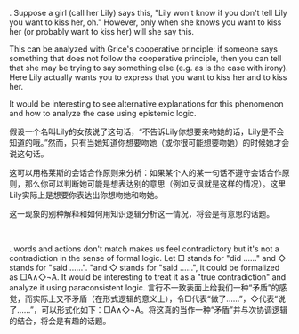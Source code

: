 . Suppose a girl (call her Lily) says this, "Lily won't know if you don't tell Lily you want to kiss her, oh." However, only when she knows you want to kiss her (or probably want to kiss her) will she say this. 

This can be analyzed with Grice's cooperative principle: if someone says something that does not follow the cooperative principle, then you can tell that she may be trying to say something else (e.g. as is the case with irony). Here Lily actually wants you to express that you want to kiss her and to kiss her.

It would be interesting to see alternative explanations for this phenomenon and how to analyze the case using epistemic logic.

假设一个名叫Lily的女孩说了这句话，“不告诉Lily你想要亲吻她的话，Lily是不会知道的哦。”然而，只有当她知道你想要吻她（或你很可能想要吻她）的时候她才会说这句话。

这可以用格莱斯的会话合作原则来分析：如果某个人的某一句话不遵守会话合作原则，那么你可以判断她可能是想表达别的意思（例如反讽就是这样的情况）。这里Lily实际上是想要你表达出你想吻她和吻她。

这一现象的别种解释和如何用知识逻辑分析这一情况，将会是有意思的话题。

<br/>

. words and actions don't match makes us feel contradictory but it's not a contradiction in the sense of formal logic. Let □ stands for "did ......" and ◇ stands for "said ......". "and ◇ stands for "said ......", it could be formalized as □A∧◇¬A. It would be interesting to treat it as a "true contradiction" and analyze it using paraconsistent logic. 
言行不一致表面上给我们一种“矛盾”的感觉，而实际上又不矛盾（在形式逻辑的意义上），令□代表“做了……”，◇代表“说了……”，可以形式化如下：□A∧◇¬A。将这真的当作一种“矛盾”并与次协调逻辑的结合，将会是有趣的话题。

<br/>

